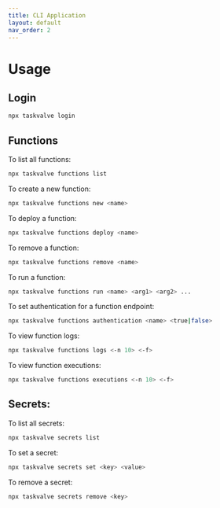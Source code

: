 ```yaml
---
title: CLI Application
layout: default
nav_order: 2
---
```


# Usage

## Login

```bash
npx taskvalve login
```

## Functions

To list all functions:

```bash
npx taskvalve functions list
```

To create a new function:

```bash
npx taskvalve functions new <name>
```

To deploy a function:

```bash
npx taskvalve functions deploy <name>
```

To remove a function:

```bash
npx taskvalve functions remove <name>
```

To run a function:

```bash
npx taskvalve functions run <name> <arg1> <arg2> ...
```

To set authentication for a function endpoint:

```bash
npx taskvalve functions authentication <name> <true|false>
```

To view function logs:

```bash
npx taskvalve functions logs <-n 10> <-f>
```

To view function executions:

```bash
npx taskvalve functions executions <-n 10> <-f>
```

## Secrets:   
To list all secrets:

```bash
npx taskvalve secrets list
```

To set a secret:

```bash
npx taskvalve secrets set <key> <value>
```

To remove a secret:

```bash
npx taskvalve secrets remove <key>
```

